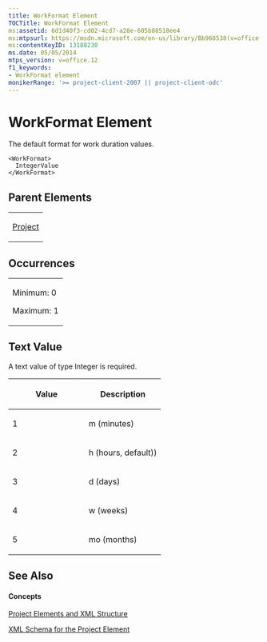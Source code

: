 ```yaml
---
title: WorkFormat Element
TOCTitle: WorkFormat Element
ms:assetid: 6d1d40f3-cd02-4cd7-a28e-605b88518ee4
ms:mtpsurl: https://msdn.microsoft.com/en-us/library/Bb968538(v=office.12)
ms:contentKeyID: 13188230
ms.date: 05/05/2014
mtps_version: v=office.12
f1_keywords:
- WorkFormat element
monikerRange: '>= project-client-2007 || project-client-odc'
---
```


# WorkFormat Element




The default format for work duration values.

    <WorkFormat>
      IntegerValue
    </WorkFormat>

## Parent Elements

<table>
<colgroup>
<col style="width: 100%" />
</colgroup>
<tbody>
<tr class="odd">
<td><p><a href="bb968701(v=office.12).md">Project</a></p></td>
</tr>
</tbody>
</table>

## Occurrences

<table>
<colgroup>
<col style="width: 100%" />
</colgroup>
<tbody>
<tr class="odd">
<td><p>Minimum: 0</p>
<p>Maximum: 1</p></td>
</tr>
</tbody>
</table>

## Text Value

A text value of type Integer is required.

<table>
<colgroup>
<col style="width: 50%" />
<col style="width: 50%" />
</colgroup>
<thead>
<tr class="header">
<th><p>Value</p></th>
<th><p>Description</p></th>
</tr>
</thead>
<tbody>
<tr class="odd">
<td><p>1</p></td>
<td><p>m (minutes)</p></td>
</tr>
<tr class="even">
<td><p>2</p></td>
<td><p>h (hours, default))</p></td>
</tr>
<tr class="odd">
<td><p>3</p></td>
<td><p>d (days)</p></td>
</tr>
<tr class="even">
<td><p>4</p></td>
<td><p>w (weeks)</p></td>
</tr>
<tr class="odd">
<td><p>5</p></td>
<td><p>mo (months)</p></td>
</tr>
</tbody>
</table>

## See Also

#### Concepts

[Project Elements and XML Structure](project-elements-and-xml-structure.md)

[XML Schema for the Project Element](xml-schema-for-the-project-element.md)

